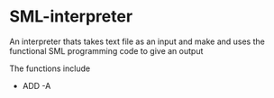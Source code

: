 # SML-interpreter

An interpreter thats takes text file as an input and make and uses the functional SML programming code to give an output

The functions include
- ADD
-A

